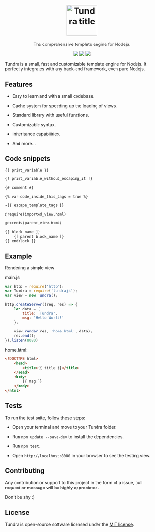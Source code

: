 <h1 align="center">
  <img src="http://usbac.com.ve/wp-content/uploads/2019/12/Tundra.svg" alt="Tundra title" height="100">
</h1>

<p align="center">The comprehensive template engine for Nodejs.</p>

<p align="center">
<img src="https://img.shields.io/badge/stability-stable-green.svg"> <img src="https://img.shields.io/badge/version-0.8.2-blue.svg"> <img src="https://img.shields.io/badge/license-MIT-orange.svg">
</p>

Tundra is a small, fast and customizable template engine for Nodejs. It perfectly integrates with any back-end framework, even pure Nodejs.

## Features

* Easy to learn and with a small codebase.

* Cache system for speeding up the loading of views.

* Standard library with useful functions.

* Customizable syntax.

* Inheritance capabilities.

* And more...

## Code snippets

```html
{{ print_variable }}

{! print_variable_without_escaping_it !}

{# comment #}

{% var code_inside_this_tags = true %}

~{{ escape_template_tags }}

@require(imported_view.html)

@extends(parent_view.html)

{[ block name ]}
    {[ parent block_name ]}
{[ endblock ]}
```

## Example

Rendering a simple view

main.js:

```js
var http = require('http');
var Tundra = require('tundrajs');
var view = new Tundra();

http.createServer((req, res) => {
    let data = {
        title: 'Tundra',
        msg: 'Hello World!'
    };

    view.render(res, 'home.html', data);
    res.end();
}).listen(8080);
```

home.html:
```html
<!DOCTYPE html>
    <head>
        <title>{{ title }}</title>
    </head>
    <body>
        {{ msg }}
    </body>
</html>
```

## Tests

To run the test suite, follow these steps:

* Open your terminal and move to your Tundra folder.

* Run `npm update --save-dev` to install the dependencies.

* Run `npm test`.

* Open `http://localhost:8080` in your browser to see the testing view.

## Contributing

Any contribution or support to this project in the form of a issue, pull request or message will be highly appreciated.

Don't be shy :)

## License

Tundra is open-source software licensed under the [MIT license](https://github.com/Usbac/Tundra/blob/master/LICENSE).
